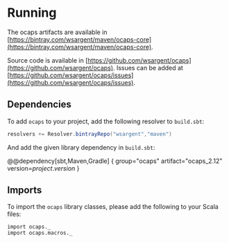 # Running

The ocaps artifacts are available in [https://bintray.com/wsargent/maven/ocaps-core](https://bintray.com/wsargent/maven/ocaps-core).

Source code is available in [https://github.com/wsargent/ocaps](https://github.com/wsargent/ocaps).  Issues can be added at [https://github.com/wsargent/ocaps/issues](https://github.com/wsargent/ocaps/issues).

## Dependencies

To add `ocaps` to your project, add the following resolver to `build.sbt`:

```scala
resolvers += Resolver.bintrayRepo("wsargent","maven")
```

And add the given library dependency in `build.sbt`:

@@dependency[sbt,Maven,Gradle] {
  group="ocaps"
  artifact="ocaps_2.12"
  version=$project.version$
}

## Imports

To import the `ocaps` library classes, please add the following to your Scala files:

```
import ocaps._
import ocaps.macros._
```